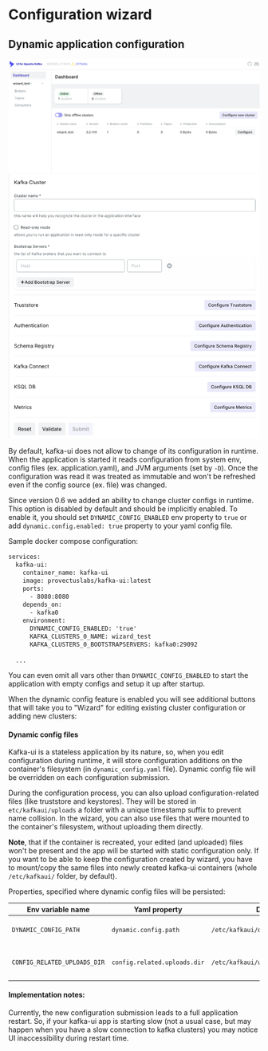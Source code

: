 # Configuration wizard

## Dynamic application configuration

![](../.gitbook/assets/image.png)![](<../.gitbook/assets/image (1).png>)

By default, kafka-ui does not allow to change of its configuration in runtime. When the application is started it reads configuration from system env, config files (ex. application.yaml), and JVM arguments (set by `-D`). Once the configuration was read it was treated as immutable and won't be refreshed even if the config source (ex. file) was changed.

Since version 0.6 we added an ability to change cluster configs in runtime. This option is disabled by default and should be implicitly enabled. To enable it, you should set `DYNAMIC_CONFIG_ENABLED` env property to `true` or add `dynamic.config.enabled: true` property to your yaml config file.

Sample docker compose configuration:

```
services:
  kafka-ui:
    container_name: kafka-ui
    image: provectuslabs/kafka-ui:latest
    ports:
      - 8080:8080
    depends_on:
      - kafka0
    environment:
      DYNAMIC_CONFIG_ENABLED: 'true'
      KAFKA_CLUSTERS_0_NAME: wizard_test
      KAFKA_CLUSTERS_0_BOOTSTRAPSERVERS: kafka0:29092
      
  ... 
```

You can even omit all vars other than `DYNAMIC_CONFIG_ENABLED` to start the application with empty configs and setup it up after startup.

When the dynamic config feature is enabled you will see additional buttons that will take you to "Wizard" for editing existing cluster configuration or adding new clusters:

&#x20;

#### Dynamic config files

Kafka-ui is a stateless application by its nature, so, when you edit configuration during runtime, it will store configuration additions on the container's filesystem (in `dynamic_config.yaml` file). Dynamic config file will be overridden on each configuration submission.

During the configuration process, you can also upload configuration-related files (like truststore and keystores). They will be stored in `etc/kafkaui/uploads` a folder with a unique timestamp suffix to prevent name collision. In the wizard, you can also use files that were mounted to the container's filesystem, without uploading them directly.

**Note**, that if the container is recreated, your edited (and uploaded) files won't be present and the app will be started with static configuration only. If you want to be able to keep the configuration created by wizard, you have to mount/copy the same files into newly created kafka-ui containers (whole `/etc/kafkaui/` folder, by default).

Properties, specified where dynamic config files will be persisted:

| Env variable name            | Yaml property                | Default                            | Description                              |
| ---------------------------- | ---------------------------- | ---------------------------------- | ---------------------------------------- |
| `DYNAMIC_CONFIG_PATH`        | `dynamic.config.path`        | `/etc/kafkaui/dynamic_config.yaml` | Path to dynamic config file              |
| `CONFIG_RELATED_UPLOADS_DIR` | `config.related.uploads.dir` | `/etc/kafkaui/uploads`             | Path where uploaded files will be placed |

#### Implementation notes:

Currently, the new configuration submission leads to a full application restart. So, if your kafka-ui app is starting slow (not a usual case, but may happen when you have a slow connection to kafka clusters) you may notice UI inaccessibility during restart time.

